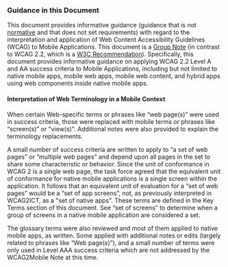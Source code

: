 ### Guidance in this Document

This document provides informative guidance (guidance that is not [normative](https://www.w3.org/TR/WCAG22/#dfn-normative) and that does not set requirements) with regard to the interpretation and application of Web Content Accessibility Guidelines (WCAG) to Mobile Applications. This document is a [Group Note](https://www.w3.org/standards/types/#x2-5-2-group-note) (in contrast to WCAG 2.2, which is a [W3C Recommendation](https://www.w3.org/standards/types/#REC)). Specifically, this document provides informative guidance on applying WCAG 2.2 Level A and AA success criteria to Mobile Applications, including but not limited to native mobile apps, mobile web apps, mobile web content, and hybrid apps using web components inside native mobile apps.

#### Interpretation of Web Terminology in a Mobile Context
When certain Web-specific terms or phrases like “web page(s)” were used in success criteria, those were replaced with mobile terms or phrases like “screen(s)” or "view(s)". Additional notes were also provided to explain the terminology replacements.

A small number of success criteria are written to apply to “a set of web pages” or “multiple web pages” and depend upon all pages in the set to share some characteristic or behavior. Since the unit of conformance in WCAG 2 is a single web page, the task force agreed that the equivalent unit of conformance for native mobile applications is a single screen within the application. It follows that an equivalent unit of evaluation for a “set of web pages” would be a “set of app screens”, not, as previously interpreted in WCAG2ICT, as a "set of native apps". These terms are defined in the Key Terms section of this document. See “set of screens” to determine when a group of screens in a native mobile application are considered a set.

The glossary terms were also reviewed and most of them applied to native mobile apps, as written. Some applied with additional notes or edits (largely related to phrases like “Web page(s)”), and a small number of terms were only used in Level AAA success criteria which are not addressed by the WCAG2Mobile Note at this time.
